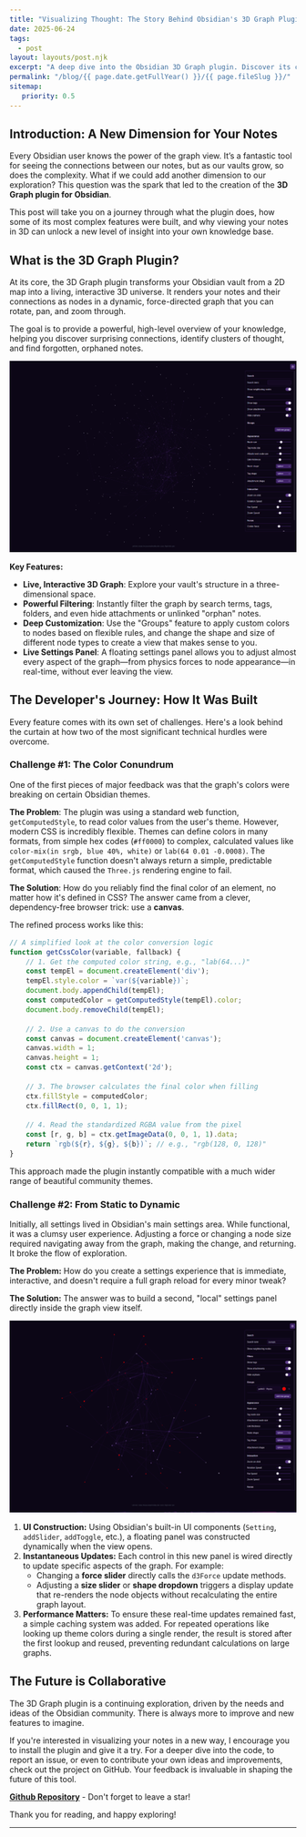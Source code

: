 ```yaml
---
title: "Visualizing Thought: The Story Behind Obsidian's 3D Graph Plugin"
date: 2025-06-24
tags:
  - post
layout: layouts/post.njk
excerpt: "A deep dive into the Obsidian 3D Graph plugin. Discover its core features and take a behind-the-scenes look at the technical challenges and solutions involved in its development, from solving complex CSS color issues to building a real-time settings UI."
permalink: "/blog/{{ page.date.getFullYear() }}/{{ page.fileSlug }}/"
sitemap:
   priority: 0.5
---
```


## Introduction: A New Dimension for Your Notes

Every Obsidian user knows the power of the graph view. It’s a fantastic tool for seeing the connections between our notes, but as our vaults grow, so does the complexity. What if we could add another dimension to our exploration? This question was the spark that led to the creation of the **3D Graph plugin for Obsidian**.

This post will take you on a journey through what the plugin does, how some of its most complex features were built, and why viewing your notes in 3D can unlock a new level of insight into your own knowledge base.

## What is the 3D Graph Plugin?

At its core, the 3D Graph plugin transforms your Obsidian vault from a 2D map into a living, interactive 3D universe. It renders your notes and their connections as nodes in a dynamic, force-directed graph that you can rotate, pan, and zoom through.

The goal is to provide a powerful, high-level overview of your knowledge, helping you discover surprising connections, identify clusters of thought, and find forgotten, orphaned notes.

![A screenshot of the 3D Graph plugin showing an interactive network of notes.](/images/blog/2025/06-24/hero.png)

**Key Features:**

* **Live, Interactive 3D Graph**: Explore your vault's structure in a three-dimensional space.
* **Powerful Filtering**: Instantly filter the graph by search terms, tags, folders, and even hide attachments or unlinked "orphan" notes.
* **Deep Customization**: Use the "Groups" feature to apply custom colors to nodes based on flexible rules, and change the shape and size of different node types to create a view that makes sense to you.
* **Live Settings Panel**: A floating settings panel allows you to adjust almost every aspect of the graph—from physics forces to node appearance—in real-time, without ever leaving the view.

## The Developer's Journey: How It Was Built

Every feature comes with its own set of challenges. Here's a look behind the curtain at how two of the most significant technical hurdles were overcome.

### Challenge #1: The Color Conundrum

One of the first pieces of major feedback was that the graph's colors were breaking on certain Obsidian themes.

**The Problem**: The plugin was using a standard web function, `getComputedStyle`, to read color values from the user's theme. However, modern CSS is incredibly flexible. Themes can define colors in many formats, from simple hex codes (`#ff0000`) to complex, calculated values like `color-mix(in srgb, blue 40%, white)` or `lab(64 0.01 -0.0008)`. The `getComputedStyle` function doesn't always return a simple, predictable format, which caused the `Three.js` rendering engine to fail.

**The Solution**: How do you reliably find the final color of an element, no matter how it's defined in CSS? The answer came from a clever, dependency-free browser trick: use a **canvas**.

The refined process works like this:

```javascript
// A simplified look at the color conversion logic
function getCssColor(variable, fallback) {
    // 1. Get the computed color string, e.g., "lab(64...)"
    const tempEl = document.createElement('div');
    tempEl.style.color = `var(${variable})`;
    document.body.appendChild(tempEl);
    const computedColor = getComputedStyle(tempEl).color;
    document.body.removeChild(tempEl);

    // 2. Use a canvas to do the conversion
    const canvas = document.createElement('canvas');
    canvas.width = 1;
    canvas.height = 1;
    const ctx = canvas.getContext('2d');
    
    // 3. The browser calculates the final color when filling
    ctx.fillStyle = computedColor; 
    ctx.fillRect(0, 0, 1, 1);

    // 4. Read the standardized RGBA value from the pixel
    const [r, g, b] = ctx.getImageData(0, 0, 1, 1).data;
    return `rgb(${r}, ${g}, ${b})`; // e.g., "rgb(128, 0, 128)"
}
```
This approach made the plugin instantly compatible with a much wider range of beautiful community themes.

### Challenge #2: From Static to Dynamic
Initially, all settings lived in Obsidian's main settings area. While functional, it was a clumsy user experience. Adjusting a force or changing a node size required navigating away from the graph, making the change, and returning. It broke the flow of exploration.

**The Problem:** How do you create a settings experience that is immediate, interactive, and doesn't require a full graph reload for every minor tweak?

**The Solution:** The answer was to build a second, "local" settings panel directly inside the graph view itself.

![A screenshot showing the Live Settings Panel open within the 3D Graph view.](/images/blog/2025/06-24/settings-panel.png)

1. **UI Construction:** Using Obsidian's built-in UI components (`Setting`, `addSlider`, `addToggle`, etc.), a floating panel was constructed dynamically when the view opens.
2. **Instantaneous Updates:** Each control in this new panel is wired directly to update specific aspects of the graph. For example:
    - Changing a **force slider** directly calls the `d3Force` update methods.
    - Adjusting a **size slider** or **shape dropdown** triggers a display update that re-renders the node objects without recalculating the entire graph layout.
3. **Performance Matters:** To ensure these real-time updates remained fast, a simple caching system was added. For repeated operations like looking up theme colors during a single render, the result is stored after the first lookup and reused, preventing redundant calculations on large graphs.

## The Future is Collaborative
The 3D Graph plugin is a continuing exploration, driven by the needs and ideas of the Obsidian community. There is always more to improve and new features to imagine.

If you're interested in visualizing your notes in a new way, I encourage you to install the plugin and give it a try. For a deeper dive into the code, to report an issue, or even to contribute your own ideas and improvements, check out the project on GitHub. Your feedback is invaluable in shaping the future of this tool.

[**Github Repository**](https://github.com/Apoo711/obsidian-3d-graph) - Don't forget to leave a star!

Thank you for reading, and happy exploring!

---